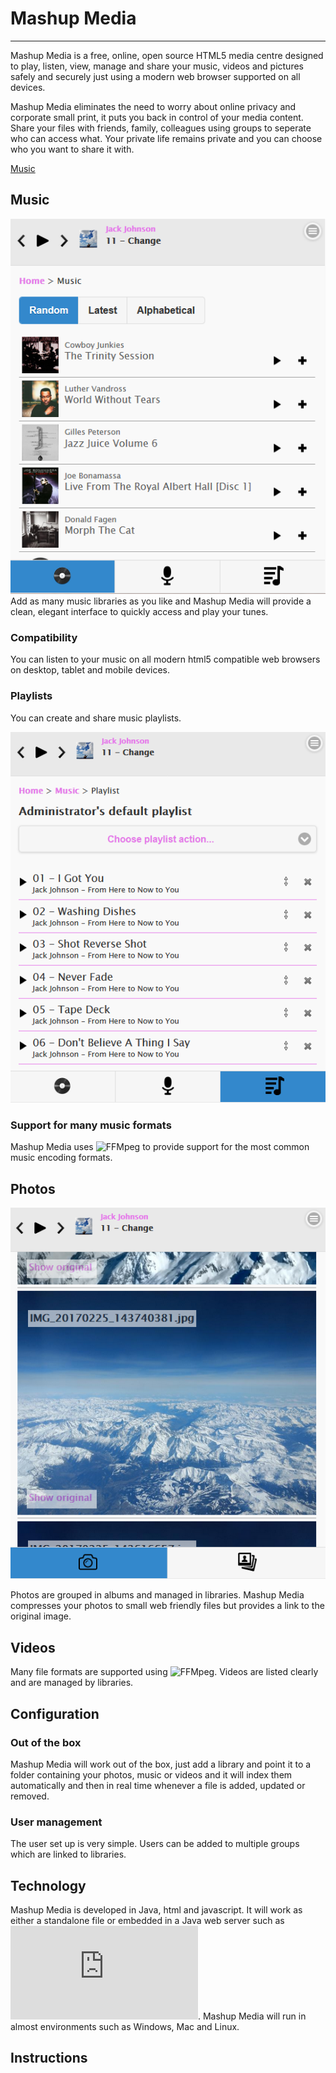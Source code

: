 # Mashup Media
***
Mashup Media is a free, online, open source HTML5 media centre designed to play, listen, view, manage and share your music, videos and pictures safely and securely just using a modern web browser supported on all devices.

Mashup Media eliminates the need to worry about online privacy and corporate small print, it puts you back in control of your media content. Share your files with friends, family, colleagues using groups to seperate who can access what. Your private life remains private and you can choose who you want to share it with.

[Music](#music)


## Music
![Mashup Media - music home page](src/misc/screehshots/music-random.png)
Add as many music libraries as you like and Mashup Media will provide a clean, elegant interface to quickly access and play your tunes.
### Compatibility
You can listen to your music on all modern html5 compatible web browsers on desktop, tablet and mobile devices.
### Playlists
You can create and share music playlists.

![Mashup Media - music home page](src/misc/screehshots/music-playlist.png)

### Support for many music formats 
Mashup Media uses ![FFMpeg](https://www.ffmpeg.org/) to provide support for the most common music encoding formats.

## Photos

![Mashup Media - photo home page](src/misc/screehshots/photo-photos.png)

Photos are grouped in albums and managed in libraries. Mashup Media compresses your photos to small web friendly files but provides a link to the original image.

## Videos
Many file formats are supported using ![FFMpeg](https://www.ffmpeg.org/). Videos are listed clearly and are managed by libraries.

## Configuration
### Out of the box
Mashup Media will work out of the box, just add a library and point it to a folder containing your photos, music or videos and it will index them automatically and then in real time whenever a file is added, updated or removed.
### User management
The user set up is very simple. Users can be added to multiple groups which are linked to libraries.

## Technology
Mashup Media is developed in Java, html and javascript. It will work as either a standalone file or embedded in a Java web server such as ![Tomcat](https://tomcat.apache.org/index.html). Mashup Media will run in almost environments such as Windows, Mac and Linux.

## Instructions


